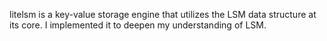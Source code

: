 litelsm is a key-value storage engine that utilizes the LSM data structure at its core. I implemented it to deepen my understanding of LSM.